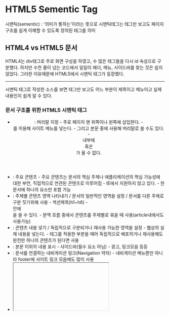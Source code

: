 # HTML5 Sementic Tag

시맨틱(sementic) : '의미가 통하는'이라는 뜻으로 시맨틱태그는 태그만 보고도 페이지 구조를 쉽게 이해할 수 있도록 정의된 태그를 의미


## HTML4 vs HTML5 문서

HTML4는 div태그로 주로 화면 구성을 하였고, 수 많은 태그들을 다시 id 속성으로 구분했다. 하지만 수천 줄이 넘는 코드에서 일일이 헤더, 메뉴, 사이드바를 찾는 것은 쉽지 않았다. 그러한 이유때문에 HTML5에서 시맨틱 태그가 등장했다.

---

시맨틱 태그로 작성한 소스를 보면 태그만 보고도 어느 부분이 제목이고 메뉴이고 실제 내용인지 쉽게 알 수 있다.

### 문서 구조를 위한 HTML5 시맨틱 태그

* <header> : 머리말 지정
    - 주로 페이지 맨 위쪽이나 왼쪽에 삽입한다.
    - <nav>를 이용해 사이트 메뉴를 넣는다.
    - 그리고 본문 중에 사용해 머리말로 쓸 수도 있다.
    - <header> 내부에 <header> 혹은 <footer>가 올 수 없다.

* <main> : 주요 콘텐츠
    - 주요 콘텐츠는 문서의 핵심 주제나 애플리케이션의 핵심 가능성에 대한 부연, 직접적으로 연관된 콘텐츠로 이루어짐
    - IE에서 지원하지 않고 있다.
    - 한 문서에 하나의 요소만 포함 가능

* <section> : 주제별 콘텐츠 영역 나타내기 / 문서의 일반적인 영역을 설정 / 문서를 다른 주제로 구분 짓기위해 사용
    - 섹션제목(h1~h6)
    - <section>안에 <section>을 쓸 수 있다. 
    - 문맥 흐름 중에서 콘텐츠를 주제별로 묶을 때 사용(article내에서도 사용가능)

* <article> : 콘텐츠 내용 넣기 / 독립적으로 구분되거나 재사용 가능한 영역을 설정
    - 웹상의 실제 내용을 넣는다.
    - 태그를 적용한 부분을 떼어 독립적으로 배포하거나 재사용해도 완전한 하나의 콘텐츠가 된다면 사용

* <aside> : 본문 이외의 내용 표시
    - 사이드바(필수 요소 아님) - 광고, 링크모음 등등

* <nav> : 문서를 연결하는 내비게이션 링크(Navigation 약자)
    - 내비게이션 메뉴뿐만 아니라 footer에 사이트 링크 모음에도 많이 사용

* <iframe> : 외부 문서 삽입
    - 웹 문서 안에 다른 웹 문서를 가져와 표시하는 것(inline frame)

* <address> : 사이트 제작자 정보, 연락처 정보(주소, 이메일, 전화번호)
    - 주로 footer안에 사용
    
* <div> : 콘텐츠를 묶어 시각적 효과를 적용할 때 사용(CSS적용)
    - 본질적으로 아무것도 나타내지 않는 콘텐츠 영역을 설정

* <footer> : 제작 정보와 저작권 표시
    - header, section, article등 다른 레이아웃 태그들을 모두 사용할 수 있음
    - <footer> 내부에 <header> 혹은 <footer>가 올 수 없다